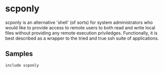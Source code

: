 scponly
=======

scponly is an alternative 'shell' (of sorts) for system administrators who would
like to provide access to remote users to both read and write local files
without providing any remote execution priviledges. Functionally, it is best
described as a wrapper to the tried and true ssh suite of applications.

Samples
-------
```
include scponly
```
